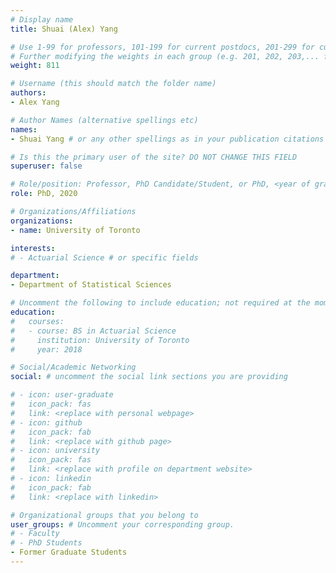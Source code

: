 ```yaml
---
# Display name
title: Shuai (Alex) Yang

# Use 1-99 for professors, 101-199 for current postdocs, 201-299 for current phds, 301-399 for current masters, 401-499 for current undergrads, 801-809 for alum postdocs, 811-849 for alum phds, 851-899 for alum masters, and 901-999 for alum undergrads
# Further modifying the weights in each group (e.g. 201, 202, 203,... for current phds) allows customized ordering (e.g. new students first)
weight: 811

# Username (this should match the folder name)
authors:
- Alex Yang

# Author Names (alternative spellings etc)
names:
- Shuai Yang # or any other spellings as in your publication citations

# Is this the primary user of the site? DO NOT CHANGE THIS FIELD
superuser: false

# Role/position: Professor, PhD Candidate/Student, or PhD, <year of graduation>
role: PhD, 2020

# Organizations/Affiliations
organizations:
- name: University of Toronto

interests:
# - Actuarial Science # or specific fields

department:
- Department of Statistical Sciences

# Uncomment the following to include education; not required at the moment.
education:
#   courses:
#   - course: BS in Actuarial Science
#     institution: University of Toronto
#     year: 2018

# Social/Academic Networking
social: # uncomment the social link sections you are providing

# - icon: user-graduate
#   icon_pack: fas
#   link: <replace with personal webpage>
# - icon: github
#   icon_pack: fab
#   link: <replace with github page>
# - icon: university
#   icon_pack: fas
#   link: <replace with profile on department website>
# - icon: linkedin
#   icon_pack: fab
#   link: <replace with linkedin>

# Organizational groups that you belong to
user_groups: # Uncomment your corresponding group.
# - Faculty
# - PhD Students
- Former Graduate Students
---
```

<!-- 
Include your short bio here.

You can download my CV [here](external links).

Email: (your email, e.g. firstname [dot] lastname [at] mail [dot] utoronto [dot] ca, to avoid spam) -->